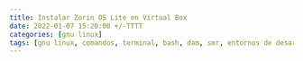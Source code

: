 ```yaml
---
title: Instalar Zorin OS Lite en Virtual Box
date: 2022-01-07 15:20:00 +/-TTTT
categories: [gnu linux]
tags: [gnu linux, comandos, terminal, bash, dam, smr, entornos de desarrollo, seguridad informática, servicios en red, redes locales]     # TAG names should always be lowercase
---
```


